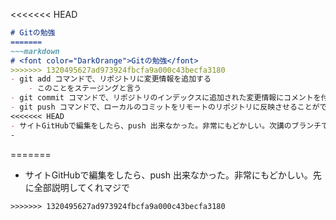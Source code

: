 <<<<<<< HEAD
~~~ markdown
# Gitの勉強
=======
~~~markdown
# <font color="DarkOrange">Gitの勉強</font>
>>>>>>> 1320495627ad973924fbcfa9a000c43becfa3180
- git add コマンドで、リポジトリに変更情報を追加する
    - このことをステージングと言う
- git commit コマンドで、リポジトリのインデックスに追加された変更情報にコメントを付けてコミットできる
- git push コマンドで、ローカルのコミットをリモートのリポジトリに反映させることができる
<<<<<<< HEAD
- サイトGitHubで編集をしたら、push 出来なかった。非常にもどかしい。次講のブランチで理解できた。
-
~~~
=======
- サイトGitHubで編集をしたら、push 出来なかった。非常にもどかしい。先に全部説明してくれマジで
~~~
>>>>>>> 1320495627ad973924fbcfa9a000c43becfa3180
